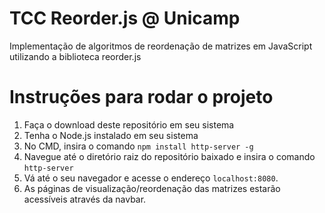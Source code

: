 # TCC Reorder.js @ Unicamp
Implementação de algoritmos de reordenação de matrizes em JavaScript utilizando a biblioteca reorder.js
# Instruções para rodar o projeto
1.   Faça o download deste repositório em seu sistema
2.   Tenha o Node.js instalado em seu sistema
3.   No CMD, insira o comando ```npm install http-server -g```
4.   Navegue até o diretório raiz do repositório baixado e insira o comando ```http-server```
5.   Vá até o seu navegador e acesse o endereço ```localhost:8080```. 
6.   As páginas de visualização/reordenação das matrizes estarão acessíveis através da navbar.

